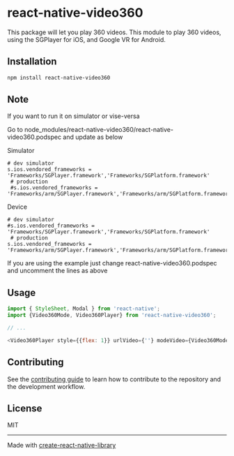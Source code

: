 # react-native-video360

This package will let you play 360 videos. This module to play 360 videos, using the SGPlayer for iOS, and Google VR for Android.

## Installation

```sh
npm install react-native-video360
```

## Note
If you want to run it on simulator or vise-versa 

Go to node_modules/react-native-video360/react-native-video360.podspec and update as below

Simulator 
```
# dev simulator
s.ios.vendored_frameworks = 'Frameworks/SGPlayer.framework','Frameworks/SGPlatform.framework'
 # production
 #s.ios.vendored_frameworks = 'Frameworks/arm/SGPlayer.framework','Frameworks/arm/SGPlatform.framework'
```

Device
```
# dev simulator
#s.ios.vendored_frameworks = 'Frameworks/SGPlayer.framework','Frameworks/SGPlatform.framework'
 # production
s.ios.vendored_frameworks = 'Frameworks/arm/SGPlayer.framework','Frameworks/arm/SGPlatform.framework'
```

If you are using the example just change react-native-video360.podspec and uncomment the lines as above

## Usage

```js
import { StyleSheet, Modal } from 'react-native';
import {Video360Mode, Video360Player} from 'react-native-video360';

// ...

<Video360Player style={{flex: 1}} urlVideo={''} modeVideo={Video360Mode.AVPlayerVR}/>
```

## Contributing

See the [contributing guide](CONTRIBUTING.md) to learn how to contribute to the repository and the development workflow.

## License

MIT

---

Made with [create-react-native-library](https://github.com/callstack/react-native-builder-bob)
